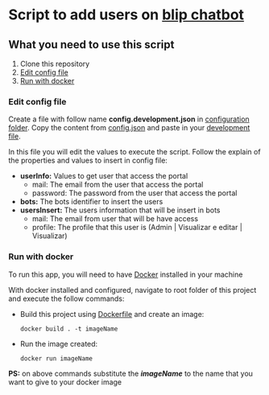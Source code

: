 # Script to add users on [blip chatbot](https://portal.blip.ai/)
 
## What you need to use this script
1. Clone this repository
2. [Edit config file](#edit-config-file)
3. [Run with docker](#run-docker-image)
 
### <a name="edit-config-file">Edit config file</a>
Create a file with follow name **config.development.json** in [configuration folder](content/configuration). Copy the content from [config.json](content/configuration/config.json) and paste in your [development file](content/configuration/config.development.json).
 
In this file you will edit the values to execute the script. Follow the explain of the properties and values to insert in config file:
- **userInfo:** Values to get user that access the portal
    * mail: The email from the user that access the portal
    * password: The password from the user that access the portal
- **bots:** The bots identifier to insert the users
- **usersInsert:** The users information that will be insert in bots
    * mail: The email from user that will be have access
    * profile: The profile that this user is (Admin | Visualizar e editar | Visualizar)
 
### <a name="run-docker-image">Run with docker</a>
To run this app, you will need to have [Docker](https://www.docker.com/get-started) installed in your machine

With docker installed and configured, navigate to root folder of this project and execute the follow commands:
 
- Build this project using [Dockerfile](./Dockerfile) and create an image:
 
    ```
    docker build . -t imageName
    ```
- Run the image created:
 
    ```
    docker run imageName
    ```
 
**PS:** on above commands substitute the _**imageName**_ to the name that you want to give to your docker image